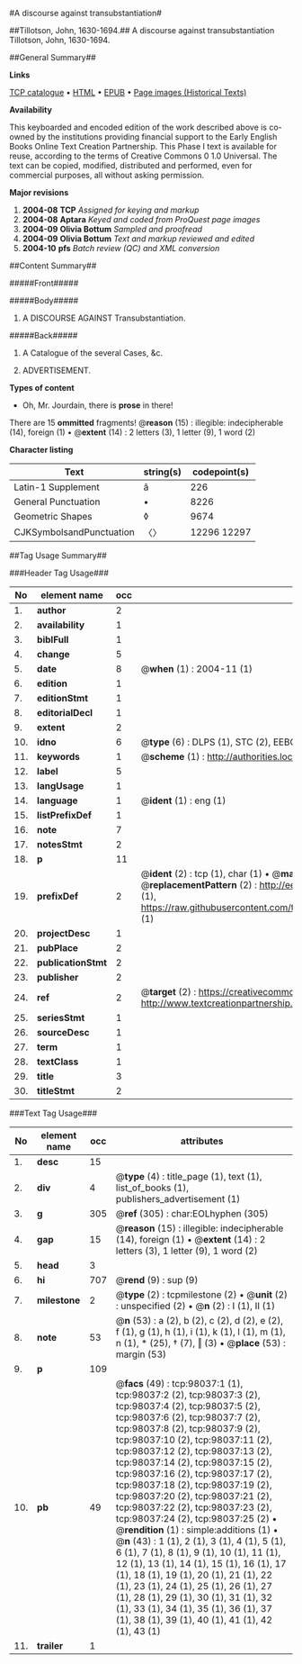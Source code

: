 #A discourse against transubstantiation#

##Tillotson, John, 1630-1694.##
A discourse against transubstantiation
Tillotson, John, 1630-1694.

##General Summary##

**Links**

[TCP catalogue](http://www.ota.ox.ac.uk/tcp/)  • 
[HTML](http://tei.it.ox.ac.uk/tcp/Texts-HTML/free/A62/A62557.html)  • 
[EPUB](http://tei.it.ox.ac.uk/tcp/Texts-EPUB/free/A62/A62557.epub) • 
[Page images (Historical Texts)](https://data.historicaltexts.jisc.ac.uk/view?pubId=eebo-13144581e&pageId=eebo-13144581e-98037-1)

**Availability**

This keyboarded and encoded edition of the
	       work described above is co-owned by the institutions
	       providing financial support to the Early English Books
	       Online Text Creation Partnership. This Phase I text is
	       available for reuse, according to the terms of Creative
	       Commons 0 1.0 Universal. The text can be copied,
	       modified, distributed and performed, even for
	       commercial purposes, all without asking permission.

**Major revisions**

1. __2004-08__ __TCP__ *Assigned for keying and markup*
1. __2004-08__ __Aptara__ *Keyed and coded from ProQuest page images*
1. __2004-09__ __Olivia Bottum__ *Sampled and proofread*
1. __2004-09__ __Olivia Bottum__ *Text and markup reviewed and edited*
1. __2004-10__ __pfs__ *Batch review (QC) and XML conversion*

##Content Summary##

#####Front#####

#####Body#####

1. A
DISCOURSE
AGAINST
Transubstantiation.

#####Back#####

1. A Catalogue of the several Cases, &c.

1. ADVERTISEMENT.

**Types of content**

  * Oh, Mr. Jourdain, there is **prose** in there!

There are 15 **ommitted** fragments! 
 @__reason__ (15) : illegible: indecipherable (14), foreign (1)  •  @__extent__ (14) : 2 letters (3), 1 letter (9), 1 word (2)

**Character listing**


|Text|string(s)|codepoint(s)|
|---|---|---|
|Latin-1 Supplement|â|226|
|General Punctuation|•|8226|
|Geometric Shapes|◊|9674|
|CJKSymbolsandPunctuation|〈〉|12296 12297|

##Tag Usage Summary##

###Header Tag Usage###

|No|element name|occ|attributes|
|---|---|---|---|
|1.|__author__|2||
|2.|__availability__|1||
|3.|__biblFull__|1||
|4.|__change__|5||
|5.|__date__|8| @__when__ (1) : 2004-11 (1)|
|6.|__edition__|1||
|7.|__editionStmt__|1||
|8.|__editorialDecl__|1||
|9.|__extent__|2||
|10.|__idno__|6| @__type__ (6) : DLPS (1), STC (2), EEBO-CITATION (1), OCLC (1), VID (1)|
|11.|__keywords__|1| @__scheme__ (1) : http://authorities.loc.gov/ (1)|
|12.|__label__|5||
|13.|__langUsage__|1||
|14.|__language__|1| @__ident__ (1) : eng (1)|
|15.|__listPrefixDef__|1||
|16.|__note__|7||
|17.|__notesStmt__|2||
|18.|__p__|11||
|19.|__prefixDef__|2| @__ident__ (2) : tcp (1), char (1)  •  @__matchPattern__ (2) : ([0-9\-]+):([0-9IVX]+) (1), (.+) (1)  •  @__replacementPattern__ (2) : http://eebo.chadwyck.com/downloadtiff?vid=$1&page=$2 (1), https://raw.githubusercontent.com/textcreationpartnership/Texts/master/tcpchars.xml#$1 (1)|
|20.|__projectDesc__|1||
|21.|__pubPlace__|2||
|22.|__publicationStmt__|2||
|23.|__publisher__|2||
|24.|__ref__|2| @__target__ (2) : https://creativecommons.org/publicdomain/zero/1.0/ (1), http://www.textcreationpartnership.org/docs/. (1)|
|25.|__seriesStmt__|1||
|26.|__sourceDesc__|1||
|27.|__term__|1||
|28.|__textClass__|1||
|29.|__title__|3||
|30.|__titleStmt__|2||


###Text Tag Usage###

|No|element name|occ|attributes|
|---|---|---|---|
|1.|__desc__|15||
|2.|__div__|4| @__type__ (4) : title_page (1), text (1), list_of_books (1), publishers_advertisement (1)|
|3.|__g__|305| @__ref__ (305) : char:EOLhyphen (305)|
|4.|__gap__|15| @__reason__ (15) : illegible: indecipherable (14), foreign (1)  •  @__extent__ (14) : 2 letters (3), 1 letter (9), 1 word (2)|
|5.|__head__|3||
|6.|__hi__|707| @__rend__ (9) : sup (9)|
|7.|__milestone__|2| @__type__ (2) : tcpmilestone (2)  •  @__unit__ (2) : unspecified (2)  •  @__n__ (2) : I (1), II (1)|
|8.|__note__|53| @__n__ (53) : a (2), b (2), c (2), d (2), e (2), f (1), g (1), h (1), i (1), k (1), l (1), m (1), n (1), * (25), † (7), ‖ (3)  •  @__place__ (53) : margin (53)|
|9.|__p__|109||
|10.|__pb__|49| @__facs__ (49) : tcp:98037:1 (1), tcp:98037:2 (2), tcp:98037:3 (2), tcp:98037:4 (2), tcp:98037:5 (2), tcp:98037:6 (2), tcp:98037:7 (2), tcp:98037:8 (2), tcp:98037:9 (2), tcp:98037:10 (2), tcp:98037:11 (2), tcp:98037:12 (2), tcp:98037:13 (2), tcp:98037:14 (2), tcp:98037:15 (2), tcp:98037:16 (2), tcp:98037:17 (2), tcp:98037:18 (2), tcp:98037:19 (2), tcp:98037:20 (2), tcp:98037:21 (2), tcp:98037:22 (2), tcp:98037:23 (2), tcp:98037:24 (2), tcp:98037:25 (2)  •  @__rendition__ (1) : simple:additions (1)  •  @__n__ (43) : 1 (1), 2 (1), 3 (1), 4 (1), 5 (1), 6 (1), 7 (1), 8 (1), 9 (1), 10 (1), 11 (1), 12 (1), 13 (1), 14 (1), 15 (1), 16 (1), 17 (1), 18 (1), 19 (1), 20 (1), 21 (1), 22 (1), 23 (1), 24 (1), 25 (1), 26 (1), 27 (1), 28 (1), 29 (1), 30 (1), 31 (1), 32 (1), 33 (1), 34 (1), 35 (1), 36 (1), 37 (1), 38 (1), 39 (1), 40 (1), 41 (1), 42 (1), 43 (1)|
|11.|__trailer__|1||
